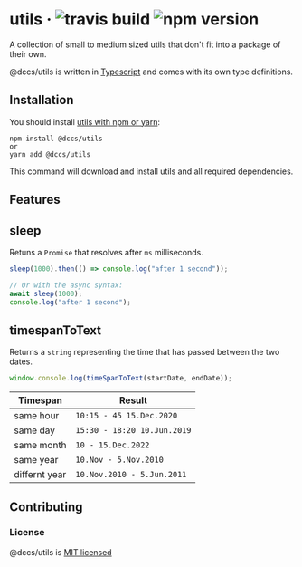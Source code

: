 # utils &middot; ![travis build](https://img.shields.io/travis/DCCS-IT-Business-Solutions/utils.svg) ![npm version](https://img.shields.io/npm/v/@dccs/utils.svg)

A collection of small to medium sized utils that don't fit into a package of their own.

@dccs/utils is written in [Typescript](https://www.typescriptlang.org/) and comes with its own type definitions.

## Installation

You should install [utils with npm or yarn](https://www.npmjs.com/package/@dccs/utils):

    npm install @dccs/utils
    or
    yarn add @dccs/utils

This command will download and install utils and all required dependencies.

## Features

## sleep

Retuns a `Promise` that resolves after `ms` milliseconds.

```javascript
sleep(1000).then(() => console.log("after 1 second"));

// Or with the async syntax:
await sleep(1000);
console.log("after 1 second");
```

## timespanToText

Returns a `string` representing the time that has passed between the two dates.

```javascript
window.console.log(timeSpanToText(startDate, endDate));
```

| Timespan      | Result                      |
| ------------- | --------------------------- |
| same hour     | `10:15 - 45 15.Dec.2020`    |
| same day      | `15:30 - 18:20 10.Jun.2019` |
| same month    | `10 - 15.Dec.2022`          |
| same year     | `10.Nov - 5.Nov.2010`       |
| differnt year | `10.Nov.2010 - 5.Jun.2011`  |

## Contributing

### License

@dccs/utils is [MIT licensed](https://github.com/facebook/react/blob/master/LICENSE)
